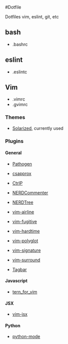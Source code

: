 #Dotfile

Dotfiles vim, eslint, git, etc

## bash

+ .bashrc

## eslint

+ .eslintc

## Vim

+ .vimrc
+ .gvimrc

### Themes
+ [Solarized](https://github.com/altercation/vim-colors-solarized), currently used

### Plugins

#### General
+ [Pathogen](https://github.com/tpope/vim-pathogen)

+ [csapprox](https://github.com/godlygeek/csapprox)
+ [CtrlP](kien.github.io/ctrlp.vim)
+ [NERDCommenter](https://github.com/scrooloose/nerdcommenter)
+ [NERDTree](https://github.com/scrooloose/nerdtree)
+ [vim-airline](https://github.com/bling/vim-airline)
+ [vim-fugitive](https://github.com/tpope/vim-fugitive)
+ [vim-hardtime](https://github.com/takac/vim-hardtime)
+ [vim-polyglot](https://github.com/sheerun/vim-polyglot)
+ [vim-signature](https://github.com/kshenoy/vim-signature)
+ [vim-surround](https://github.com/tpope/vim-surround)
+ [Tagbar](https://github.com/majutsushi/tagbar)

#### Javascript
+ [tern_for_vim](https://github.com/marijnh/tern_for_vim) 

#### JSX
+ [vim-jsx](https://github.com/mxw/vim-jsx)

#### Python
+ [python-mode](https://github.com/klen/python-mode)
